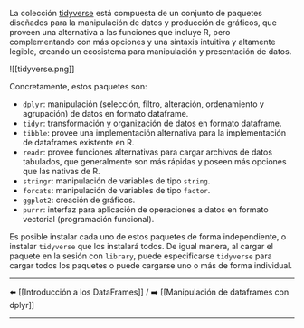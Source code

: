 La colección [tidyverse](https://www.tidyverse.org/) está compuesta de un conjunto de paquetes diseñados para la manipulación de datos y producción de gráficos, que proveen una alternativa a las funciones que incluye R, pero complementando con más opciones y una sintaxis intuitiva y altamente legible, creando un ecosistema para manipulación y presentación de datos.

![[tidyverse.png]]

Concretamente, estos paquetes son:
- `dplyr`: manipulación (selección, filtro, alteración, ordenamiento y agrupación) de datos en formato dataframe.
- `tidyr`: transformación y organización de datos en formato dataframe.
- `tibble`: provee una implementación alternativa para la implementación de dataframes existente en R.
- `readr`: provee funciones alternativas para cargar archivos de datos tabulados, que generalmente son más rápidas y poseen más opciones que las nativas de R.
- `stringr`: manipulación de variables de tipo `string`.
- `forcats`: manipulación de variables de tipo `factor`.
- `ggplot2`: creación de gráficos.
- `purrr`: interfaz para aplicación de operaciones a datos en formato vectorial (programación funcional).

Es posible instalar cada uno de estos paquetes de forma independiente, o instalar `tidyverse` que los instalará todos. De igual manera, al cargar el paquete en la sesión con `library`, puede especificarse `tidyverse` para cargar todos los paquetes o puede cargarse uno o más de forma individual.

---
⬅️ [[Introducción a los DataFrames]]  /  ➡️ [[Manipulación de dataframes con dplyr]]

---
